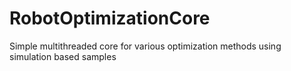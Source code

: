 # RobotOptimizationCore
Simple multithreaded core for various optimization methods using simulation based samples
